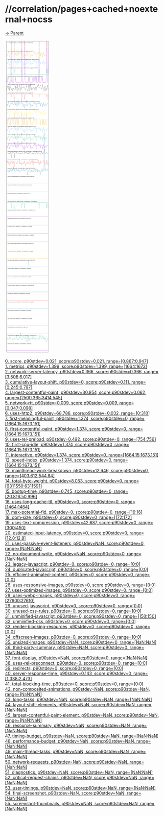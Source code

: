 
# //correlation/pages+cached+noexternal+nocss

[→ Parent](../..)

![PLOT: correlation](./correlation.svg)

[0. score, p90stdev=0.021, score:p90stdev=0.021, range=[0.867:0.947]](../../meta/score/samples/pages+cached+noexternal+nocss)  
[1. metrics, p90stdev=1.399, score:p90stdev=1.399, range=[1664:1673]](../../metrics/samples/pages+cached+noexternal+nocss/)  
[2. network-server-latency, p90stdev=0.366, score:p90stdev=0.366, range=[3.508:6.017]](../../network-server-latency/samples/pages+cached+noexternal+nocss/)  
[3. cumulative-layout-shift, p90stdev=0, score:p90stdev=0.111, range=[0.245:0.767]](../../cumulative-layout-shift/samples/pages+cached+noexternal+nocss/)  
[4. largest-contentful-paint, p90stdev=30.954, score:p90stdev=0.062, range=[2500.365:3414.545]](../../largest-contentful-paint/samples/pages+cached+noexternal+nocss/)  
[5. network-rtt, p90stdev=0.009, score:p90stdev=0.009, range=[0.047:0.098]](../../network-rtt/samples/pages+cached+noexternal+nocss/)  
[6. uses-http2, p90stdev=68.786, score:p90stdev=0.002, range=[0:310]](../../uses-http2/samples/pages+cached+noexternal+nocss/)  
[7. first-meaningful-paint, p90stdev=1.374, score:p90stdev=0, range=[1664.15:1673.151]](../../first-meaningful-paint/samples/pages+cached+noexternal+nocss/)  
[8. first-contentful-paint, p90stdev=1.374, score:p90stdev=0, range=[1664.15:1673.151]](../../first-contentful-paint/samples/pages+cached+noexternal+nocss/)  
[9. uses-rel-preload, p90stdev=0.492, score:p90stdev=0, range=[754:756]](../../uses-rel-preload/samples/pages+cached+noexternal+nocss/)  
[10. first-cpu-idle, p90stdev=1.374, score:p90stdev=0, range=[1664.15:1673.151]](../../first-cpu-idle/samples/pages+cached+noexternal+nocss/)  
[11. interactive, p90stdev=1.374, score:p90stdev=0, range=[1664.15:1673.151]](../../interactive/samples/pages+cached+noexternal+nocss/)  
[12. speed-index, p90stdev=1.374, score:p90stdev=0, range=[1664.15:1673.151]](../../speed-index/samples/pages+cached+noexternal+nocss/)  
[13. mainthread-work-breakdown, p90stdev=12.646, score:p90stdev=0, range=[403.612:544.64]](../../mainthread-work-breakdown/samples/pages+cached+noexternal+nocss/)  
[14. total-byte-weight, p90stdev=8.053, score:p90stdev=0, range=[6311550:6311591]](../../total-byte-weight/samples/pages+cached+noexternal+nocss/)  
[15. bootup-time, p90stdev=0.745, score:p90stdev=0, range=[20.816:50.996]](../../bootup-time/samples/pages+cached+noexternal+nocss/)  
[16. uses-long-cache-ttl, p90stdev=0, score:p90stdev=0, range=[1464:1464]](../../uses-long-cache-ttl/samples/pages+cached+noexternal+nocss/)  
[17. max-potential-fid, p90stdev=0, score:p90stdev=0, range=[16:16]](../../max-potential-fid/samples/pages+cached+noexternal+nocss/)  
[18. dom-size, p90stdev=0, score:p90stdev=0, range=[172:172]](../../dom-size/samples/pages+cached+noexternal+nocss/)  
[19. uses-text-compression, p90stdev=42.687, score:p90stdev=0, range=[300:450]](../../uses-text-compression/samples/pages+cached+noexternal+nocss/)  
[20. estimated-input-latency, p90stdev=0, score:p90stdev=0, range=[12.8:12.8]](../../estimated-input-latency/samples/pages+cached+noexternal+nocss/)  
[21. uses-passive-event-listeners, p90stdev=NaN, score:p90stdev=0, range=[NaN:NaN]](../../uses-passive-event-listeners/samples/pages+cached+noexternal+nocss/)  
[22. no-document-write, p90stdev=NaN, score:p90stdev=0, range=[NaN:NaN]](../../no-document-write/samples/pages+cached+noexternal+nocss/)  
[23. legacy-javascript, p90stdev=0, score:p90stdev=0, range=[0:0]](../../legacy-javascript/samples/pages+cached+noexternal+nocss/)  
[24. duplicated-javascript, p90stdev=0, score:p90stdev=0, range=[0:0]](../../duplicated-javascript/samples/pages+cached+noexternal+nocss/)  
[25. efficient-animated-content, p90stdev=0, score:p90stdev=0, range=[0:0]](../../efficient-animated-content/samples/pages+cached+noexternal+nocss/)  
[26. uses-responsive-images, p90stdev=0, score:p90stdev=0, range=[0:0]](../../uses-responsive-images/samples/pages+cached+noexternal+nocss/)  
[27. uses-optimized-images, p90stdev=0, score:p90stdev=0, range=[0:0]](../../uses-optimized-images/samples/pages+cached+noexternal+nocss/)  
[28. uses-webp-images, p90stdev=0, score:p90stdev=0, range=[27600:27610]](../../uses-webp-images/samples/pages+cached+noexternal+nocss/)  
[29. unused-javascript, p90stdev=0, score:p90stdev=0, range=[0:0]](../../unused-javascript/samples/pages+cached+noexternal+nocss/)  
[30. unused-css-rules, p90stdev=0, score:p90stdev=0, range=[0:0]](../../unused-css-rules/samples/pages+cached+noexternal+nocss/)  
[31. unminified-javascript, p90stdev=0, score:p90stdev=0, range=[150:150]](../../unminified-javascript/samples/pages+cached+noexternal+nocss/)  
[32. unminified-css, p90stdev=0, score:p90stdev=0, range=[0:0]](../../unminified-css/samples/pages+cached+noexternal+nocss/)  
[33. render-blocking-resources, p90stdev=0, score:p90stdev=0, range=[0:0]](../../render-blocking-resources/samples/pages+cached+noexternal+nocss/)  
[34. offscreen-images, p90stdev=0, score:p90stdev=0, range=[0:0]](../../offscreen-images/samples/pages+cached+noexternal+nocss/)  
[35. unsized-images, p90stdev=NaN, score:p90stdev=0, range=[NaN:NaN]](../../unsized-images/samples/pages+cached+noexternal+nocss/)  
[36. third-party-summary, p90stdev=NaN, score:p90stdev=0, range=[NaN:NaN]](../../third-party-summary/samples/pages+cached+noexternal+nocss/)  
[37. font-display, p90stdev=NaN, score:p90stdev=0, range=[NaN:NaN]](../../font-display/samples/pages+cached+noexternal+nocss/)  
[38. uses-rel-preconnect, p90stdev=0, score:p90stdev=0, range=[0:0]](../../uses-rel-preconnect/samples/pages+cached+noexternal+nocss/)  
[39. redirects, p90stdev=0, score:p90stdev=0, range=[0:0]](../../redirects/samples/pages+cached+noexternal+nocss/)  
[40. server-response-time, p90stdev=0.143, score:p90stdev=0, range=[1.338:2.473]](../../server-response-time/samples/pages+cached+noexternal+nocss/)  
[41. total-blocking-time, p90stdev=0, score:p90stdev=0, range=[0:0]](../../total-blocking-time/samples/pages+cached+noexternal+nocss/)  
[42. non-composited-animations, p90stdev=NaN, score:p90stdev=NaN, range=[NaN:NaN]](../../non-composited-animations/samples/pages+cached+noexternal+nocss/)  
[43. long-tasks, p90stdev=NaN, score:p90stdev=NaN, range=[NaN:NaN]](../../long-tasks/samples/pages+cached+noexternal+nocss/)  
[44. layout-shift-elements, p90stdev=NaN, score:p90stdev=NaN, range=[NaN:NaN]](../../layout-shift-elements/samples/pages+cached+noexternal+nocss/)  
[45. largest-contentful-paint-element, p90stdev=NaN, score:p90stdev=NaN, range=[NaN:NaN]](../../largest-contentful-paint-element/samples/pages+cached+noexternal+nocss/)  
[46. resource-summary, p90stdev=NaN, score:p90stdev=NaN, range=[NaN:NaN]](../../resource-summary/samples/pages+cached+noexternal+nocss/)  
[47. timing-budget, p90stdev=NaN, score:p90stdev=NaN, range=[NaN:NaN]](../../timing-budget/samples/pages+cached+noexternal+nocss/)  
[48. performance-budget, p90stdev=NaN, score:p90stdev=NaN, range=[NaN:NaN]](../../performance-budget/samples/pages+cached+noexternal+nocss/)  
[49. main-thread-tasks, p90stdev=NaN, score:p90stdev=NaN, range=[NaN:NaN]](../../main-thread-tasks/samples/pages+cached+noexternal+nocss/)  
[50. network-requests, p90stdev=NaN, score:p90stdev=NaN, range=[NaN:NaN]](../../network-requests/samples/pages+cached+noexternal+nocss/)  
[51. diagnostics, p90stdev=NaN, score:p90stdev=NaN, range=[NaN:NaN]](../../diagnostics/samples/pages+cached+noexternal+nocss/)  
[52. critical-request-chains, p90stdev=NaN, score:p90stdev=NaN, range=[NaN:NaN]](../../critical-request-chains/samples/pages+cached+noexternal+nocss/)  
[53. user-timings, p90stdev=NaN, score:p90stdev=NaN, range=[NaN:NaN]](../../user-timings/samples/pages+cached+noexternal+nocss/)  
[54. final-screenshot, p90stdev=NaN, score:p90stdev=NaN, range=[NaN:NaN]](../../final-screenshot/samples/pages+cached+noexternal+nocss/)  
[55. screenshot-thumbnails, p90stdev=NaN, score:p90stdev=NaN, range=[NaN:NaN]](../../screenshot-thumbnails/samples/pages+cached+noexternal+nocss/)  
